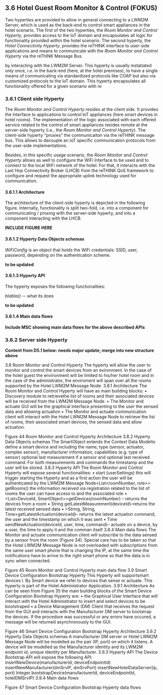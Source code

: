 ## 3.6	Hotel Guest Room Monitor & Control (FOKUS)

Two hyperties are provided to allow in general connecting to a LWM2M Server, which is used as the back-end to control smart appliances in the hotel scenario.  The first of the two hyperties, the *Room Monitor and Control Hyperty*, provides access to the IoT domain and encapsulates all logic for functionality provided within the hotel scenario.  The second hyperty, the *Hotel Connectivity Hyperty*, provides the reTHINK interface to user-side applications and means to communicate with the *Room Monitor and Control Hyperty* via the reThINK Message Bus.

by interacting with the LWM2M Server. This hyperty is usually instatiated only once, i.e. in the back-end (here, at the hotel premises), to have a single means of communicating via standardized protocols like COAP but also via customized protocols to the IoT domain.  This hyperty encapsulates all functionality offered for a given scenario with re

### 3.6.1 Client side Hyperty

The *Room Monitor and Control Hyperty* resides at the client side. It provides the interface to applicaitons to control IoT appliances (here smart devices in hotel rooms). The implementation of the logic associated with each offered service related to the control of smart appliances resides remote at the server-side hyperty (i.e., the *Room Monitor and Control Hyperty*). The client-side hyperty "proxies" the communicaiton via the reTHINK message bus. This allows to decouple an IoT specific communication protocols from the user-side implementations.

Besides, in this specific usage scenario, the *Room Monitor and Control Hyperty* allows as well to configure the WiFi Interface to be used and to connect to the local WiFi network of the hotel. For that, it interacts with the Last Hop Connectivity Broker (LHCB) from the reTHINK QoS framework to configure and request the appropriate uplink technology used for communication.

#### 3.6.1.1 Architecture

The architecture of the client-side hyperty is depicted in the following figure. Internally, functionality is split two-fold, i.e. into a component for communicating / proxing with the server-side hyperty, and into a component interacting with the LHCB.

**INCLUDE FIGURE HERE**

#### 3.6.1.2	Hyperty Data Objects schemas

*WiFiConfig* is an object that holds the WiFi credentials: SSID, user, password, depending on the authentication scheme.

**to be updated**

#### 3.6.1.3	Hyperty API

The hyperty exposes the following functionalities:

*blabla()*  -- what its does

**to be updated**

#### 3.6.1.4	Main data flows

**Include MSC showing main data flows for the above described APIs**


### 3.6.2 Server side Hyperty




**Content from D5.1 below:  needs major update; merge into new structure above**


3.8	Room Monitor and Control Hyperty
The hyperty will allow the user to monitor and control the smart devices from an evironment. In the case of the hotel guest the environment will be limited to his/her hotel room and in the case of the administrator, the enviroment will span over all the rooms supported by the Hotel LWM2M Message Node.
3.8.1	Architecture
The Room Monitor and Control Hyperty will have as main building blocks:
•	Discovery module to retrievethe list of rooms and their associated devices will be received from the LWM2M Message Node. 
•	The Monitor and actuate GUI will be the graphical interface presenting to the user the sensed data and allowing actuation
•	The Monitor and actuate communication client will interact with the Hotel LWM2M Message Node to retrieve the list of rooms, their associated smart devices, the sensed data and allow actuation.
 
Figure 44 Room Monitor and Control Hyperty Architecture
3.8.2	Hyperty Data Objects schemas
The SmartObject extends the Context Data Modelto define a smart device and including the name, type (sensor, actuator, complex sensor), manufacturer information, capabilities (e.g. type of sensor) optional last measurement if a sensor and optional last received command. For both measurements and commands the timestamp and the user will be stored.
3.8.3	Hyperty API
The Room Monitor and Control Hyperty will expose several functionalities:
•	start (userSettings) this will trigger starting the Hyperty and as a first action the user will be authenticated by the LWM2M Message Node<List<roomNumber, role>> getRooms() the information received via registration related to the list of rooms the user can have access to and the associated role
•	<List<DeviceId, SmartObject>>getDevices(roomNumber) – returns the devices from a room
•	String getLatestMeasurement(deviceId)–returns the latest received sensed data
•	<String, String, Time>getLatestActuation(deviceId)– returns the latest actuation command, the user and the timestamp on which it was sent
•	Time sendNewActuation(deviceId, user, time, command)– actuate on a device, by a user, the time to apply it and the comman itself
3.8.4	Main data flows
The Monitor and actuate communication client will subscribe to the data sensed by a sensor from the room (Figure 34). Special care has to be taken so that the Hotel LWM2M Message Node is not overloaded with subscriptions from the same user smart phone that is changing the IP, at the same time the notifications have to arrive to the right smart phone so that the data is in sync when connected.
 
Figure 45 Room Monitor and Control Hyperty main data flow
3.9	Smart Device Configuration Bootstrap Hyperty
This Hyperty will supportsmart devices l. By Smart device we refer to devices that sense or actuate. This hyperty is part of the Hotel Administrator Application.
3.9.1	Architecture
As can be seen from Figure 35 the main building blocks of the Smart Device Configuration Bootstrap Hyperty are:
•	the Graphical User Interface that will interact with the Hotel Administrator to insert and select devices to be bootstraped
•	a Device Management (DM) Client that receives the request from the GUI and interacts with the Manufacturer DM server to bootstrap the devices. If the procedure was successful or any errors have occured, a message will be returned asynchronously to the GUI.
 
Figure 46 Smart Device Configuration Bootstrap Hyperty Architecture
3.9.2	Hyperty Data Objects schemas
A manufacturer DM server or Hotel LWM2M Message Node will be modelled as the pair (IP, port) on which it listens. A device will be modelled as the Manufacturer identity and its LWM2M endpoint id, unique identity per Manufacturer. 
3.9.3	Hyperty API
The Device Bootstrap API will expose the following API:
insertNewDevice(manufacturerId, deviceEndpointId)
insertNewManufacturer(dmSrvIP, dmSrvPort)
insertNewHotelDataServer(ip, port)
Integer bootstrapDevice(manufacturerId, deviceEndpointId, hotelDMSrvIP)
3.9.4	Main data flows
 
Figure 47 Smart Device Configuration Bootstrap Hyperty data flows
